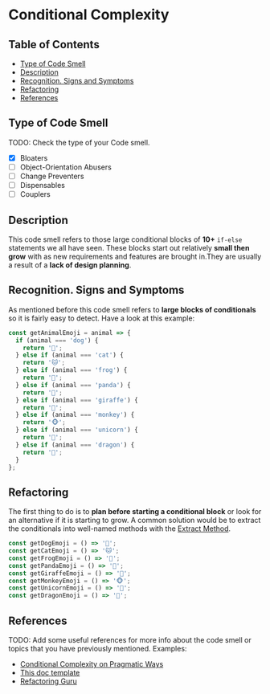 # Conditional Complexity

## Table of Contents

- [Type of Code Smell](#type-of-code-smell)
- [Description](#description)
- [Recognition. Signs and Symptoms](#recognition-signs-and-symptoms)
- [Refactoring](#refactoring)
- [References](#references)

## Type of Code Smell

TODO: Check the type of your Code smell.

- [x] Bloaters
- [ ] Object-Orientation Abusers
- [ ] Change Preventers
- [ ] Dispensables
- [ ] Couplers

## Description

This code smell refers to those large conditional blocks of **10+** `if-else` statements we all have seen. These blocks start out relatively **small then grow** with as new requirements and features are brought in.They are usually a result of a **lack of design planning**.

## Recognition. Signs and Symptoms

As mentioned before this code smell refers to **large blocks of conditionals** so it is fairly easy to detect. Have a look at this example:

```js
const getAnimalEmoji = animal => {
  if (animal === 'dog') {
    return '🐶';
  } else if (animal === 'cat') {
    return '🐱';
  } else if (animal === 'frog') {
    return '🐸';
  } else if (animal === 'panda') {
    return '🐼';
  } else if (animal === 'giraffe') {
    return '🦒';
  } else if (animal === 'monkey') {
    return '🐵';
  } else if (animal === 'unicorn') {
    return '🦄';
  } else if (animal === 'dragon') {
    return '🐲';
  }
};
```

## Refactoring

The first thing to do is to **plan before starting a conditional block** or look for an alternative if it is starting to grow. A common solution would be to extract the conditionals into well-named methods with the [Extract Method](https://github.com/guidesmiths/clean-code-school/tree/master/refactors/extract-method).

```js
const getDogEmoji = () => '🐶';
const getCatEmoji = () => '🐱';
const getFrogEmoji = () => '🐸';
const getPandaEmoji = () => '🐼';
const getGiraffeEmoji = () => '🦒';
const getMonkeyEmoji = () => '🐵';
const getUnicornEmoji = () => '🦄';
const getDragonEmoji = () => '🐲';
```

## References

TODO: Add some useful references for more info about the code smell or topics that you have previously mentioned. Examples:

- [Conditional Complexity on Pragmatic Ways](https://www.pragmaticways.com/31-code-smells-you-must-know/#17_Conditional_Complexity)
- [This doc template](https://gist.github.com/reymon359/1dbeab82c0323cc2d6e0d010ba71ebe4)
- [Refactoring Guru](<Link to your code smell in refactoring.guru>)
